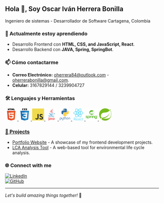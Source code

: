 ## Hola 👋, Soy Oscar Iván Herrera Bonilla
Ingeniero de sistemas - Desarrollador de Software 
Cartagena, Colombia  

### 🌱 Actualmente estoy aprendiendo  
- Desarrollo Frontend con **HTML, CSS, and JavaScript, React**.
- Desarrollo Backend con **JAVA, Spring, SpringBot**.

### 📫 Cómo contactarme  
- **Correo Electrónico:** [oherrera84@outlook.com](mailto:oherrera84@outlook.com) - [oherrerabonilla@gmail.com](mailto:oherrerabonilla@gmail.com).
- **Celular:** 3167829144 / 3239904727

### 🛠 Lenguajes y Herramientas  
<p align="left"> <a href="https://www.w3schools.com/css/" target="_blank" rel="noreferrer"> 
<img src="https://raw.githubusercontent.com/devicons/devicon/master/icons/html5/html5-original-wordmark.svg" alt="html5" width="40" height="40"/> </a> <a href="https://developer.mozilla.org/en-US/docs/Web/JavaScript" target="_blank" rel="noreferrer"> 
<img src="https://raw.githubusercontent.com/devicons/devicon/master/icons/css3/css3-original-wordmark.svg" alt="css3" width="40" height="40"/> </a> <a 
href="https://www.w3.org/html/" target="_blank" rel="noreferrer"> 
<img src="https://raw.githubusercontent.com/devicons/devicon/master/icons/javascript/javascript-original.svg" alt="javascript" width="40" height="40"/> </a> <a href="https://www.mathworks.com/" target="_blank" rel="noreferrer">
<img src="https://raw.githubusercontent.com/devicons/devicon/master/icons/java/java-original-wordmark.svg" alt="Java" width="40" height="40"/> </a> <a 
href="https://www.java.com" target="_blank" rel="noreferrer"> 
<img src="https://raw.githubusercontent.com/devicons/devicon/master/icons/python/python-original-wordmark.svg" alt="Python" width="40" height="40"/> </a> <a 
href="https://www.python.org" target="_blank" rel="noreferrer">  
<img src="https://raw.githubusercontent.com/devicons/devicon/master/icons/react/react-original-wordmark.svg" alt="React" width="40" height="40"/> </a> <a 
href="https://react.dev/" target="_blank" rel="noreferrer">
<img src="https://raw.githubusercontent.com/devicons/devicon/master/icons/spring/spring-original-wordmark.svg" alt="Spring" width="40" height="40"/> </a> <a href="https://spring.io/" target="_blank" rel="noreferrer"> 
<img src="https://raw.githubusercontent.com/devicons/devicon/master/icons/spring/spring-original.svg" alt="Spring Boot" width="40" height="40"/> </a> <a href="https://spring.io/projects/spring-boot" target="_blank" rel="noreferrer"> 
  




### 🚀 Projects  
- [Portfolio Website](https://yourportfolio.com) - A showcase of my frontend development projects.  
- [LCA Analysis Tool](https://yourproject.com) - A web-based tool for environmental life cycle analysis.  

### 🌐 Connect with me  
[![LinkedIn](https://img.shields.io/badge/LinkedIn-0077B5?style=for-the-badge&logo=linkedin&logoColor=white)](https://www.linkedin.com/in/yourprofile)  
[![GitHub](https://img.shields.io/badge/GitHub-181717?style=for-the-badge&logo=github&logoColor=white)](https://github.com/yourgithub)  

---
*Let's build amazing things together!* 🚀
